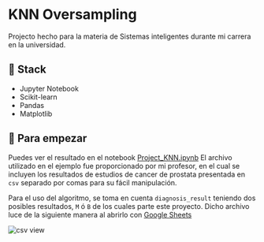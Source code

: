 # KNN Oversampling

Projecto hecho para la materia de Sistemas inteligentes durante mi carrera en la universidad.

## 🔧 Stack
- Jupyter Notebook
- Scikit-learn
- Pandas
- Matplotlib

## 🚀 Para empezar

Puedes ver el resultado en el notebook [Project_KNN.ipynb](https://github.com/tlapanco/knn-project/blob/main/Project_KNN.ipynb)
El archivo utilizado en el ejemplo fue proporcionado por mi profesor, en el cual se incluyen los resultados de estudios de cancer de prostata presentada en `csv` separado por comas para su fácil manipulación.

Para el uso del algoritmo, se toma en cuenta `diagnosis_result` teniendo dos posibles resultados, `M` ó `B` de los cuales parte este proyecto.
Dicho archivo luce de la siguiente manera al abrirlo con [Google Sheets](https://workspace.google.com/intl/es/products/sheets/)

![csv view](https://github.com/user-attachments/assets/28ba9b55-0466-4108-a01d-47acc05c18df)

